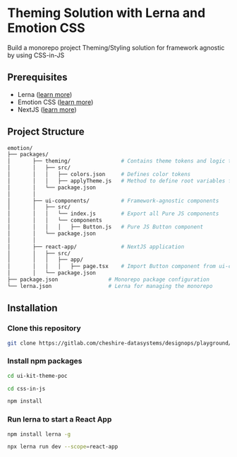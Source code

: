# Theming Solution with Lerna and Emotion CSS
Build a monorepo project Theming/Styling solution for framework agnostic by using CSS-in-JS

## Prerequisites
- Lerna ([learn more](https://lerna.js.org/))
- Emotion CSS ([learn more](https://emotion.sh/docs/introduction))
- NextJS ([learn more](https://nextjs.org/))

## Project Structure
```bash
emotion/
├── packages/
│		├── theming/                # Contains theme tokens and logic to apply theme CSS styles
│		│   ├── src/
│		│   │   ├── colors.json     # Defines color tokens
│		│   │   ├── applyTheme.js   # Method to define root variables from tokens
│		│   └── package.json
│		│
│		├── ui-components/          # Framework-agnostic components
│		│   ├── src/
│		│   │   └── index.js        # Export all Pure JS components
│		│   │   └── components
│		│   │   │   ├── Button.js   # Pure JS Button component
│		│   └── package.json
│		│
│		├── react-app/              # NextJS application
│		│   ├── src/
│		│   │   ├── app/
│		│   │   │   ├── page.tsx    # Import Button component from ui-components
│		│   └── package.json
├── package.json                # Monorepo package configuration
└── lerna.json                  # Lerna for managing the monorepo
```

## Installation

### Clone this repository

```bash
git clone https://gitlab.com/cheshire-datasystems/designops/playground/nash-tech/ui-kit-theme-poc.git
```

### Install npm packages
```bash
cd ui-kit-theme-poc

cd css-in-js

npm install
```

### Run lerna to start a React App
```bash
npm install lerna -g

npx lerna run dev --scope=react-app
```